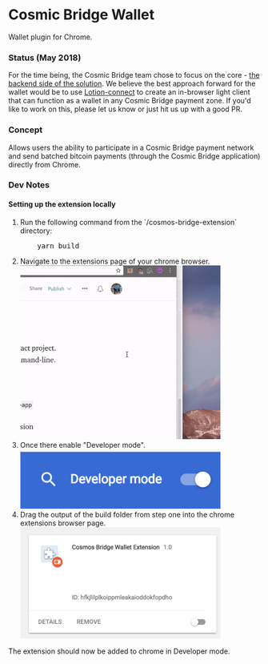 # Cosmic Bridge Wallet
Wallet plugin for Chrome.

### Status (May 2018)
For the time being, the Cosmic Bridge team chose to focus on the core - [the backend side of the solution](https://github.com/CosmicBridge/server/). We believe the best approach forward for the wallet would be to use [Lotion-connect](https://www.npmjs.com/package/lotion-connect) to create an in-browser light client that can function as a wallet in any Cosmic Bridge payment zone. If you'd like to work on this, please let us know or just hit us up with a good PR.

### Concept

Allows users the ability to participate in a Cosmic Bridge payment network and send batched bitcoin payments (through the Cosmic Bridge application) directly from Chrome.

### Dev Notes

#### Setting up the extension locally
<ol>
<li>
    Run the following command from the `/cosmos-bridge-extension` directory:
</li>
<pre>
    yarn build
</pre>
<li>
    Navigate to the extensions page of your chrome browser.
</li>
<img src='./img/extension.gif' width="400px"/>
<br/>
<li>
    Once there enable "Developer mode".<br/>
</li>
<img src='./img/developer_mode.png' width="400px"/>
</br>
<li>
    Drag the output of the build folder from step one into the chrome extensions browser page.
</li>
<img src='./img/bridge_extension.png' width="400px"/>
<br/>
</ol>

The extension should now be added to chrome in Developer mode.


